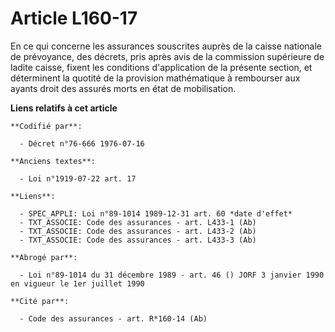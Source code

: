 # Article L160-17

En ce qui concerne les assurances souscrites auprès de la caisse nationale de prévoyance, des décrets, pris après avis de la
commission supérieure de ladite caisse, fixent les conditions d'application de la présente section, et déterminent la quotité
de la provision mathématique à rembourser aux ayants droit des assurés morts en état de mobilisation.

**Liens relatifs à cet article**

	**Codifié par**:

	  - Décret n°76-666 1976-07-16

	**Anciens textes**:

	  - Loi n°1919-07-22 art. 17

	**Liens**:

	  - SPEC_APPLI: Loi n°89-1014 1989-12-31 art. 60 *date d'effet*
	  - TXT_ASSOCIE: Code des assurances - art. L433-1 (Ab)
	  - TXT_ASSOCIE: Code des assurances - art. L433-2 (Ab)
	  - TXT_ASSOCIE: Code des assurances - art. L433-3 (Ab)

	**Abrogé par**:

	  - Loi n°89-1014 du 31 décembre 1989 - art. 46 () JORF 3 janvier 1990 en vigueur le 1er juillet 1990

	**Cité par**:

	  - Code des assurances - art. R*160-14 (Ab)
